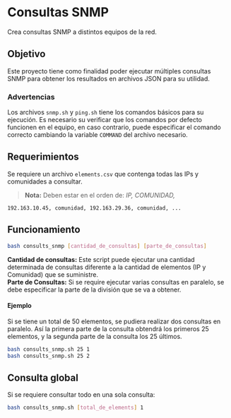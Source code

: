 # Consultas SNMP
Crea consultas SNMP a distintos equipos de la red. 

## Objetivo
Este proyecto tiene como finalidad poder ejecutar múltiples consultas SNMP para obtener los resultados en archivos JSON para su utilidad. 

### Advertencias
Los archivos `snmp.sh` y `ping.sh` tiene los comandos básicos para su ejecución. Es necesario su verificar que los comandos por defecto funcionen en el equipo, en caso contrario, puede especificar el comando correcto cambiando la variable `COMMAND` del archivo necesario. 

## Requerimientos
Se requiere un archivo `elements.csv` que contenga todas las IPs y comunidades a consultar. 
> **Nota:** Deben estar en el orden de: _IP, COMUNIDAD,_
```
192.163.10.45, comunidad, 192.163.29.36, comunidad, ...
```

## Funcionamiento
```bash
bash consults_snmp [cantidad_de_consultas] [parte_de_consultas]
```
**Cantidad de consultas:** Este script puede ejecutar una cantidad determinada de consultas diferente a la cantidad de elementos (IP y Comunidad) que se suministre. 
<br>
**Parte de Consultas:** Si se require ejecutar varias consultas en paralelo, se debe especificar la parte de la división que se va a obtener. 

#### Ejemplo
Si se tiene un total de 50 elementos, se pudiera realizar dos consultas en paralelo. Así la primera parte de la consulta obtendrá los primeros 25 elementos, y la segunda parte de la consulta los 25 últimos. 
```bash
bash consults_snmp.sh 25 1 
bash consults_snmp.sh 25 2
```
## Consulta global
Si se requiere consultar todo en una sola consulta:
```bash
bash consults_snmp.sh [total_de_elements] 1
```
